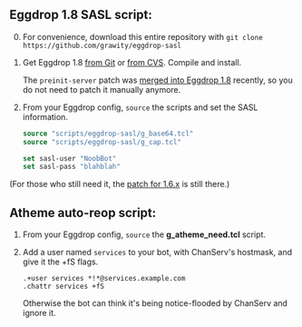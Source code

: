 ## Eggdrop 1.8 SASL script:

 0. For convenience, download this entire repository with `git clone https://github.com/grawity/eggdrop-sasl`

 1. Get Eggdrop 1.8 [from Git][egggit] or [from CVS][eggcvs]. Compile and install.
 
    The `preinit-server` patch was [merged into Eggdrop 1.8][commit] recently, so you do not need to patch it manually anymore.

 2. From your Eggdrop config, `source` the scripts and set the SASL information.

    ```tcl
    source "scripts/eggdrop-sasl/g_base64.tcl"
    source "scripts/eggdrop-sasl/g_cap.tcl"

    set sasl-user "NoobBot"
    set sasl-pass "blahblah"
    ```

(For those who still need it, the [patch for 1.6.x][patch] is still there.)

## Atheme auto-reop script:

 1. From your Eggdrop config, `source` the **g_atheme_need.tcl** script.

 2. Add a user named `services` to your bot, with ChanServ's hostmask, and give it the +fS flags.

        .+user services *!*@services.example.com
        .chattr services +fS

    Otherwise the bot can think it's being notice-flooded by ChanServ and ignore it.

[eggcvs]: http://www.eggheads.org/devel/
[egggit]: https://github.com/eggheads/eggdrop
[commit]: https://github.com/eggheads/eggdrop/commit/4847a9efbcaf260f1336ac735a785dd643714e62
[patch]: https://github.com/grawity/eggdrop-sasl/blob/eb63e5e1764df2a4d9979fbdb52554e698da3ce1/preinit-server.patch

